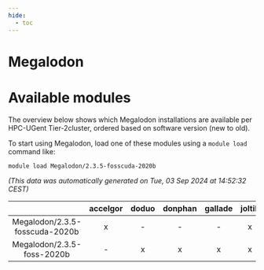 ```yaml
---
hide:
  - toc
---
```


Megalodon
=========

# Available modules


The overview below shows which Megalodon installations are available per HPC-UGent Tier-2cluster, ordered based on software version (new to old).

To start using Megalodon, load one of these modules using a `module load` command like:

```shell
module load Megalodon/2.3.5-fosscuda-2020b
```

*(This data was automatically generated on Tue, 03 Sep 2024 at 14:52:32 CEST)*  

| |accelgor|doduo|donphan|gallade|joltik|shinx|skitty|
| :---: | :---: | :---: | :---: | :---: | :---: | :---: | :---: |
|Megalodon/2.3.5-fosscuda-2020b|x|-|-|-|x|-|-|
|Megalodon/2.3.5-foss-2020b|-|x|x|x|x|-|x|
